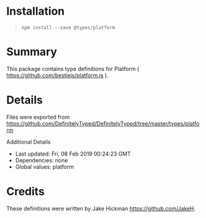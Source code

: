 # Installation
> `npm install --save @types/platform`

# Summary
This package contains type definitions for Platform ( https://github.com/bestiejs/platform.js ).

# Details
Files were exported from https://github.com/DefinitelyTyped/DefinitelyTyped/tree/master/types/platform

Additional Details
 * Last updated: Fri, 08 Feb 2019 00:24:23 GMT
 * Dependencies: none
 * Global values: platform

# Credits
These definitions were written by Jake Hickman <https://github.com/JakeH>.
